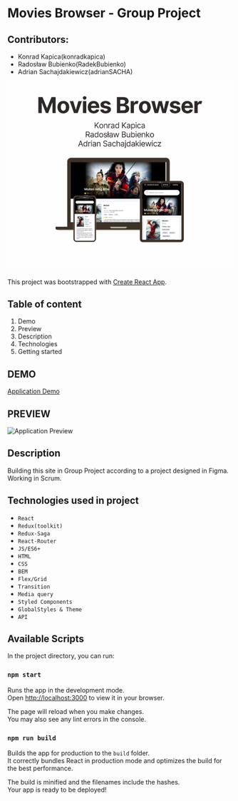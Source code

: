 # Movies Browser - Group Project

## Contributors:
- Konrad Kapica(konradkapica)
- Radosław Bubienko(RadekBubienko)
- Adrian Sachajdakiewicz(adrianSACHA)

![Application Image](public/moviesBrowserPreview.png)

This project was bootstrapped with [Create React App](https://github.com/facebook/create-react-app).

## Table of content
1. Demo
1. Preview
1. Description
1. Technologies
1. Getting started

## DEMO
[Application Demo](https://adriansacha.github.io/movies-browser/)

## PREVIEW
![Application Preview](public/movieBrowserPreview.gif)

## Description
Building this site in Group Project according to a project designed in Figma. Working in Scrum.

## Technologies used in project
- `React`
- `Redux(toolkit)`
- `Redux-Saga`
- `React-Router`
- `JS/ES6+`
- `HTML`
- `CSS`
- `BEM`
- `Flex/Grid`
- `Transition`
- `Media query`
- `Styled Components`
- `GlobalStyles & Theme`
- `API`

## Available Scripts
In the project directory, you can run:

### `npm start`
Runs the app in the development mode.\
Open [http://localhost:3000](http://localhost:3000) to view it in your browser.

The page will reload when you make changes.\
You may also see any lint errors in the console.

### `npm run build`
Builds the app for production to the `build` folder.\
It correctly bundles React in production mode and optimizes the build for the best performance.

The build is minified and the filenames include the hashes.\
Your app is ready to be deployed!
